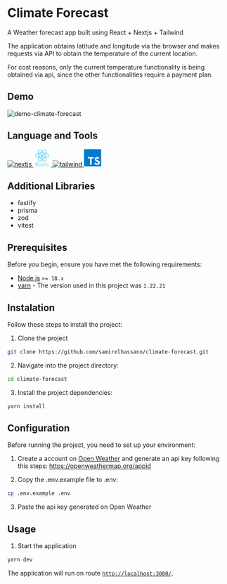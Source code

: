# Climate Forecast

A Weather forecast app built using React + Nextjs + Tailwind

The application obtains latitude and longitude via the browser and makes requests via API to obtain the temperature of the current location.

For cost reasons, only the current temperature functionality is being obtained via api, since the other functionalities require a payment plan.

## Demo
![demo-climate-forecast](https://github.com/samirelhassann/climate-forecast/assets/91634008/ef5fca03-8735-4c95-9fd9-f1af3c1f585f)


## Language and Tools

<p align="left"> <a href="https://nextjs.org/" target="_blank" rel="noreferrer"> <img src="https://cdn.worldvectorlogo.com/logos/nextjs-2.svg" alt="nextjs" width="40" height="40"/> </a>  <a href="https://reactjs.org/" target="_blank" rel="noreferrer"> <img src="https://raw.githubusercontent.com/devicons/devicon/master/icons/react/react-original-wordmark.svg" alt="react" width="40" height="40"/> </a> <a href="https://tailwindcss.com/" target="_blank" rel="noreferrer"> <img src="https://www.vectorlogo.zone/logos/tailwindcss/tailwindcss-icon.svg" alt="tailwind" width="40" height="40"/> </a> <a href="https://www.typescriptlang.org/" target="_blank" rel="noreferrer"> <img src="https://raw.githubusercontent.com/devicons/devicon/master/icons/typescript/typescript-original.svg" alt="typescript" width="40" height="40"/> </a> </p>

## Additional Libraries

- fastify
- prisma
- zod
- vitest

## Prerequisites

Before you begin, ensure you have met the following requirements:
- [Node.js](https://nodejs.org/en) `>= 18.x`
- [yarn](https://yarnpkg.com/) - The version used in this project was `1.22.21`


## Instalation

Follow these steps to install the project:

1. Clone the project
```bash
git clone https://github.com/samirelhassann/climate-forecast.git
```

2. Navigate into the project directory:
```bash
cd climate-forecast
```

3. Install the project dependencies:
```bash
yarn install
```

## Configuration

Before running the project, you need to set up your environment:

1. Create a account on [Open Weather](https://openweathermap.org/) and generate an api key following this steps: https://openweathermap.org/appid

2. Copy the .env.example file to .env:
```bash
cp .env.example .env
```

3. Paste the api key generated on Open Weather

## Usage

1. Start the application
```bash
yarn dev
```

The application will run on route [`http://localhost:3000/`](http://localhost:3000/).
